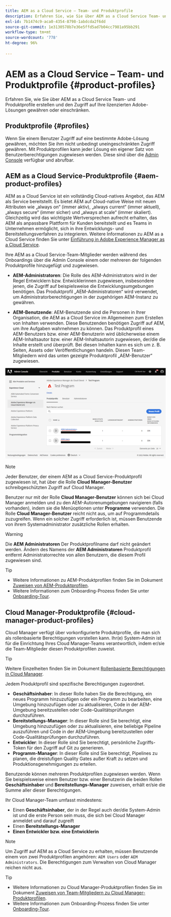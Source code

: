 ```yaml
---
title: AEM as a Cloud Service – Team- und Produktprofile
description: Erfahren Sie, wie Sie über AEM as a Cloud Service Team- und Produktprofile erstellen und den Zugriff auf Ihre lizenzierten Adobe-Lösungen gewähren oder einschränken.
exl-id: 7b1474c9-aca0-4354-8798-1abdcda2f6dd
source-git-commit: 1e3130578b7e36e5ffd5ad7b04cc7981a95bb291
workflow-type: tm+mt
source-wordcount: '778'
ht-degree: 96%

---
```


# AEM as a Cloud Service – Team- und Produktprofile {#product-profiles}

Erfahren Sie, wie Sie über AEM as a Cloud Service Team- und Produktprofile erstellen und den Zugriff auf Ihre lizenzierten Adobe-Lösungen gewähren oder einschränken.

## Produktprofile {#profiles}

Wenn Sie einem Benutzer Zugriff auf eine bestimmte Adobe-Lösung gewähren, möchten Sie ihm nicht unbedingt uneingeschränkten Zugriff gewähren. Mit Produktprofilen kann jeder Lösung ein eigener Satz von Benutzerberechtigungen zugewiesen werden. Diese sind über die [Admin Console](/help/journey-onboarding/admin-console.md) verfügbar und abrufbar.

## AEM as a Cloud Service-Produktprofile {#aem-product-profiles}

AEM as a Cloud Service ist ein vollständig Cloud-natives Angebot, das AEM als Service bereitstellt. Es bietet AEM auf Cloud-native Weise mit neuen Attributen wie „always on“ (immer aktiv), „always current“ (immer aktuell), „always secure“ (immer sicher) und „always at scale“ (immer skaliert). Gleichzeitig wird das wichtigste Wertversprechen aufrecht erhalten, das AEM als anpassbare Plattform für Kunden bereitstellt und es Teams in Unternehmen ermöglicht, sich in ihre Entwicklungs- und Bereitstellungsverfahren zu integrieren. Weitere Informationen zu AEM as a Cloud Service finden Sie unter [Einführung in Adobe Experience Manager as a Cloud Service](/help/overview/introduction.md).

Ihre AEM as a Cloud Service-Team-Mitglieder werden während des Onboardings über die Admin Console einem oder mehreren der folgenden Produktprofile hinzugefügt und zugewiesen.

* **AEM-Administratoren**: Die Rolle des AEM-Administrators wird in der Regel Entwicklern bzw. Entwicklerinnen zugewiesen, insbesondere jenen, die Zugriff auf beispielsweise die Entwicklungsumgebungen benötigen. Das Produktprofil „AEM-Administratoren“ wird verwendet, um Administratorberechtigungen in der zugehörigen AEM-Instanz zu gewähren.

* **AEM-Benutzende**: AEM-Benutzende sind die Personen in Ihrer Organisation, die AEM as a Cloud Service im Allgemeinen zum Erstellen von Inhalten verwenden. Diese Benutzenden benötigen Zugriff auf AEM, um ihre Aufgaben wahrnehmen zu können. Das Produktprofil eines AEM-Benutzers bzw. einer AEM-Benutzerin wird üblicherweise einem AEM-Inhaltsautor bzw. einer AEM-Inhaltsautorin zugewiesen, der/die die Inhalte erstellt und überprüft. Bei diesen Inhalten kann es sich um z. B. Seiten, Assets oder Veröffentlichungen handeln. Diesen Team-Mitgliedern wird das unten gezeigte Produktprofil „AEM-Benutzer“ zugewiesen.

![Produktprofile](/help/onboarding/assets/admin-console-profiles.png)

>[!NOTE]
>
>Jeder Benutzer, der einem AEM as a Cloud Service-Produktprofil zugewiesen ist, hat über die Rolle **Cloud Manager-Benutzer** schreibgeschützten Zugriff auf Cloud Manager.
>
>Benutzer nur mit der Rolle **Cloud Manager-Benutzer** können sich bei Cloud Manager anmelden und zu den AEM-Autorenumgebungen navigieren (falls vorhanden), indem sie die Menüoptionen unter **Programme** verwenden. Die Rolle **Cloud Manager-Benutzer** reicht nicht aus, um auf Programmdetails zuzugreifen. Wenn ein solcher Zugriff erforderlich ist, müssen Benutzende von ihrem Systemadministrator zusätzliche Rollen erhalten.

>[!WARNING]
>
>Die **AEM Administratoren** Der Produktprofilname darf nicht geändert werden. Ändern des Namens der **AEM Administratoren** Produktprofil entfernt Administratorrechte von allen Benutzern, die diesem Profil zugewiesen sind.

>[!TIP]
>
>* Weitere Informationen zu AEM-Produktprofilen finden Sie im Dokument [Zuweisen von AEM-Produktprofilen](/help/journey-onboarding/assign-profiles-aem.md).
>* Weitere Informationen zum Onboarding-Prozess finden Sie unter [Onboarding-Tour](/help/journey-onboarding/overview.md).


## Cloud Manager-Produktprofile {#cloud-manager-product-profiles}

Cloud Manager verfügt über vorkonfigurierte Produktprofile, die man sich als rollenbasierte Berechtigungen vorstellen kann. Ihr(e) System-Admin ist für die Einrichtung Ihres Cloud Manager-Teams verantwortlich, indem er/sie die Team-Mitglieder diesen Produktprofilen zuweist.

>[!TIP]
>
>Weitere Einzelheiten finden Sie im Dokument [Rollenbasierte Berechtigungen in Cloud Manager](/help/onboarding/cloud-manager-introduction.md#role-based-permissions).

Jedem Produktprofil sind spezifische Berechtigungen zugeordnet.

* **Geschäftsinhaber**: In dieser Rolle haben Sie die Berechtigung, ein neues Programm hinzuzufügen oder ein Programm zu bearbeiten, eine Umgebung hinzuzufügen oder zu aktualisieren, Code in der AEM-Umgebung bereitzustellen oder Code-Qualitätsprüfungen durchzuführen.
* **Bereitstellungs-Manager**: In dieser Rolle sind Sie berechtigt, eine Umgebung hinzuzufügen oder zu aktualisieren, eine beliebige Pipeline auszuführen und Code in der AEM-Umgebung bereitzustellen oder Code-Qualitätsprüfungen durchzuführen.
* **Entwickler**: In dieser Rolle sind Sie berechtigt, persönliche Zugriffs-Token für den Zugriff auf Git zu generieren.
* **Programm-Manager**: In dieser Rolle sind Sie berechtigt, Pipelines zu planen, die dreistufigen Quality Gates außer Kraft zu setzen und Produktionsgenehmigungen zu erteilen.

Benutzende können mehreren Produktprofilen zugewiesen werden. Wenn Sie beispielsweise einem Benutzer bzw. einer Benutzerin die beiden Rollen **Geschäftsinhaber** und **Bereitstellungs-Manager** zuweisen, erhält er/sie die Summe aller dieser Berechtigungen.

Ihr Cloud Manager-Team umfasst mindestens:

* Einen **Geschäftsinhaber**, der in der Regel auch der/die System-Admin ist und die erste Person sein muss, die sich bei Cloud Manager anmeldet und darauf zugreift
* Einen **Bereitstellungs-Manager**
* **Einen Entwickler bzw. eine Entwicklerin**

>[!NOTE]
>
>Um Zugriff auf AEM as a Cloud Service zu erhalten, müssen Benutzende einem von zwei Produktprofilen angehören: `AEM Users` oder `AEM Administrators`. Die Berechtigungen zum Verwalten von Cloud Manager reichen nicht aus.

>[!TIP]
>
>* Weitere Informationen zu Cloud Manager-Produktprofilen finden Sie im Dokument [Zuweisen von Team-Mitgliedern zu Cloud Manager-Produktprofilen](/help/journey-onboarding/assign-profiles-cloud-manager.md).
>* Weitere Informationen zum Onboarding-Prozess finden Sie unter [Onboarding-Tour](/help/journey-onboarding/overview.md).

